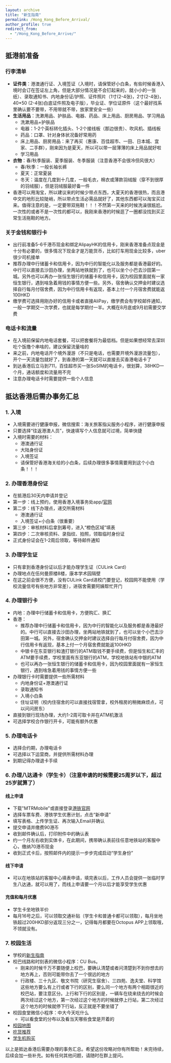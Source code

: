 ```yaml
---
layout: archive
title: "新生指南"
permalink: /Hong_Kong_Before_Arrival/
author_profile: true
redirect_from:
  - "/Hong_Kong_Before_Arrive/"
---
```


## 抵港前准备

### 行李清单

- **证件类**：港澳通行证、入境签证（入境时，请保管好小白条，有些时候香港入境时会订在签证左上角，但是大部分情况是不会钉起来的，就小小的一张纸）、录取通知书、内地身份证/护照、证件照片（1寸(2-4张)，2寸(2-4张)， 40*50 (2-4张)白底证件照及电子版），毕业证、学位证原件（这个最好找系里确认要不要带，不用带就不带，放家里安全一些）
- **生活用品**：洗漱用品、护肤品、电器、药品、床上用品、厨房用品、学习用品
  - 洗漱用品+护肤品
  - 电器：1-2个英标转化插头、1-2个接线板（那边很贵）、吹风机、插线板
  - 药品：口罩、针对身体状况备好常用药
  - 床上用品、厨房用品：来了再买（惠康、百佳超市、一田、日本城、宜家、二手群），刚来因为是夏天，所以可以带一层薄薄的床上用品就好啦
  - 学习用品
- **衣物**：春/秋季服装、夏季服装、冬季服装（注意香港不会很冷但风很大）
  - 春/秋季：一般长袖长裤
  - 夏天：正常夏装
  - 冬天：温度在几度到十几度，一般毛衣，棉衣或薄款羽绒服（穿不到很厚的羽绒服），但是羽绒服最好备一件
- 香港可以用淘宝，所以建议来的时候少带点东西，大夏天的香港很热，而且港中文的地形比较陡峭，所以带点生活必需品就好了，其他东西都可以淘宝买过来。值得注意的是，一定要带双拖鞋！！！不然第一天来的时候洗澡很尴尬。一次性的或者不是一次性的都可以，我刚来香港的时候逛了一圈都没找到买正常生活拖鞋的地方。

### 关于金钱和银行卡

- 出行前准备5-6千港币现金和绑定AlipayHK的信用卡，刚来香港准备点现金是十分有必要的，很多情况下现金才是万能货币，比如打车用现金比较多，uber很少司机接单
- 推荐办理中行储蓄卡和信用卡，因为中行的智能化以及服务都是香港最好的。中行可以直接去沙田办理，坐两站地铁就到了，也可以坐个小巴去沙田第一城。另外也可以再办一张恒生银行的储蓄卡和信用卡，因为校园里面就有一家恒生银行，遇到啥急着用钱的事情方便一些。另外，宿舍确认交押金时建议选择自行每月付宿舍费，因为中行信用卡有返现，基本上付一个月宿舍费就能返100HKD
- 缴学费可选择用刚办好的信用卡或者直接AliPay，缴学费会有学校邮件通知，一般一学期交一次学费，也就是每学期付一半。大概在8月底或9月初需要交学费

### 电话卡和流量

- 在入境前保留内地电话套餐，可以把套餐将为最低档。但是如果想经常去深圳吃个饭撸个串啥的，建议保留流量啥的
- 来之前，内地电话开个境外漫游（不只是电话，也需要开境外漫游流量包），开个一天流量包就好了，到香港的第一天就可以直接去买香港电话卡了
- 到达香港后立马到711，百佳超市买一张SoSIM的电话卡，很划算，38HKD一个月，通话额度和流量用不完
- 注意办理电话卡时需要提供一些个人信息

## 抵达香港后需办事务汇总

### 1. 入境

- 入境需要进行健康申报，微信搜索：海关旅客指尖服务小程序，进行健康申报
- 只要选择“往返港澳人员”，快速填写个人信息就可过境，简单快捷
- 入境时需要的材料：
  - 港澳通行证
  - 大陆身份证
  - 入境签证
  - 请保管好香港海关给的小白条，后续办理很多事情需要用到这个小白条！！！

### 2. 办理香港身份证

- 在抵港后30天内申请并登记
- 第一步：线上预约，使用香港入境事务处app/[官网](https://www.gov.hk/tc/residents/immigration/idcard/hkic/bookregidcard.htm)
- 第二步：线下办理点，递交所需材料
  - 港澳通行证
  - 入境签证+小白条（很重要）
- 第三步：审核材料后拿到筹号，进入“橙色区域”填表
- 第四步：二次审核资料、录指纹、拍照，领取临时身份证
- 正式身份证会在1-2周后领取，等待邮件通知

### 3. 办理学生证

- 只有拿到香港身份证以后才能办理学生证（CULink Card）
- 办理地点在伍何曼原楼8楼，康本学术园隔壁
- 在这之前会很不方便，没有CULink Card进校门要登记，校园网不能使用（学校流量信号有些地方非常差），进宿舍需要阿姨帮忙开门

### 4. 办理银行卡

- 内地：办理中行储蓄卡和信用卡，方便购汇、换汇
- 香港：
  - 推荐办理中行储蓄卡和信用卡，因为中行的智能化以及服务都是香港最好的。中行可以直接去沙田办理，坐两站地铁就到了，也可以坐个小巴去沙田第一城。另外，宿舍确认交押金时建议选择自行每月付宿舍费，因为中行信用卡有返现，基本上付一个月宿舍费就能返100HKD
  - 中银卡在东亚银行和渣打银行的ATM取钱不要手续费，但是恒生和汇丰的ATM要手续费，学校里面有东亚银行的ATM，学校地铁站有中银的ATM
  - 也可以再办一张恒生银行的储蓄卡和信用卡，因为校园里面就有一家恒生银行，遇到啥急着用钱的事情方便一些
- 办理银行卡时需要提供一些所需材料
  - 内地身份证+港澳通行证
  - 录取通知书
  - 入境小白条
  - 住址证明（校内住宿舍的可以直接找宿管拿，校外租房的稍微麻烦点，可以问问房东）
- 直接到银行现场办理，大约1-2周可取卡并在ATM机激活
- 可选择学校合作银行开卡，可能有额外优惠

### 5. 办理电话卡

- 选择合约期，办理电话卡
- 可选择以下运营商，并提供所需材料办理
- 到期记得办理退卡手续

### 6. 办理八达通卡（学生卡）（注意申请的时候需要25周岁以下，超过25岁就算了）

#### 线上申请

- 下载"MTRMobile"或直接登录[港铁官网](https://www.mtr.com.hk/ch/customer/tickets/student_travel_scheme.html)
- 选择车票车费、港铁学生优惠计划，点击“新申请”
- 填写表格、上传学生证、再次输入Email并确认
- 提交申请并缴费90港币
- 收到邮件确认后，打印附件中的确认表
- 约一个月左右收到实体卡，在此期间，携带确认表前往任意地铁站的客服中心，缴纳70港币现金
- 收到正式卡后，按照邮件内的提示一步步完成启动“学生身份”

#### 线下申请

- 可以在地铁站的客服中心填表申请，填完表以后，工作人员会提供一张临时学生八达通，就可以用了，而线上申请要一个月以后才能享受学生优惠

#### 充值和每月优惠

- 学生卡坐地铁半价
- 每月16号之后，可以领取交通补贴（学生卡和普通卡都可以领取），每月坐地铁超过200HKD部分返现三分之一，记得每月都要在Octopus APP上领取哦，不领就没有。

### 7. 校园生活

- 学校的[新生指南](https://lces.osa.cuhk.edu.hk/sc/non-local-services/tips/before-arrival/)
- 校巴线路和时刻表的微信小程序：CU Bus。
  - 刚来的时候千万不要随便上校巴，要确认清楚或者问清楚到不到你想去的地方再上，否则可能带你去了一个很远的地方
  - 行政楼、三十九区、敬文书院（研究生宿舍）、三四苑、逸夫堂、科学馆 这些地方要么有上行或者下行的区别，要么同一个地方有两个相距很近的校巴站，要注意区分。上行和下行的区别是，一辆车在绕来绕去的时候会两次经过这个地方，第一次经过这个地方的时候就停上行站，第二次经过这个地方的时候就停下行站，反正就是不要坐错了
- 校园食堂微信小程序：中大今天吃什么
  - 可以看食堂的分布以及看当天哪些食堂是开着的
- [校园地图](https://www.cuhk.edu.hk/english/campus/cuhk-campus-map.html)
- [吃货推荐](https://docs.qq.com/sheet/DTWV2Sk5wS3dSS1pK)
- [学生机购买](https://www.eduoffer.com/online/catalog/otherProductList/apple/tg/63?sid=63&ot=0&hu=1)


以上是抵达香港后需要办理的事务汇总。希望这份攻略对你有所帮助！未完待续，后续会加一些补充。如有任何其他问题，请随时在群上提问。
